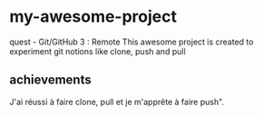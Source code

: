 # my-awesome-project
quest - Git/GitHub 3 : Remote
This awesome project is created to experiment git notions like clone, push and pull
## achievements
J'ai réussi à faire clone, pull et je m'apprête à faire push".